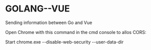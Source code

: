 # GOLANG--VUE
Sending information between Go and Vue

Open Chrome with this command in the cmd console to allos CORS:

Start chrome.exe --disable-web-security --user-data-dir
